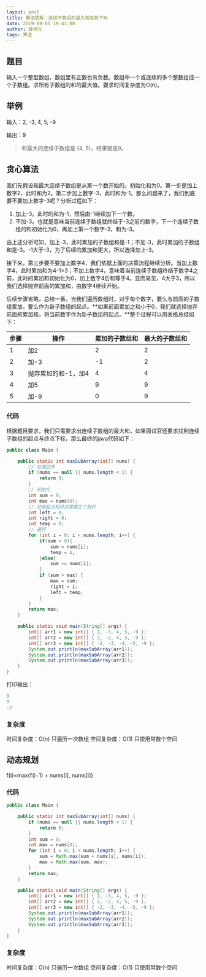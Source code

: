 ```yaml
---
layout: post
title: 算法题解：连续子数组的最大和及其下标
date: 2019-09-05 19:41:00
author: 薛师兄
tags: 算法
---
```

## 题目

输入一个整型数组，数组里有正数也有负数。数组中一个或连续的多个整数组成一个子数组。求所有子数组的和的最大值。要求时间复杂度为O(n)。

## 举例

输入：2, -3, 4, 5,  -9

输出：9

> 和最大的连续子数组是 {4, 5}，结果就是9。

## 贪心算法

我们先假设和最大连续子数组是从第一个数开始的。初始化和为0。第一步是加上数字2，此时和为2。第二步加上数字-3，此时和为-1。那么问题来了，我们到底要不要加上数字-3呢？分析过程如下：

1. 加上-3。此时的和为-1，然后由-1继续加下一个数。
2. 不加-3。也就是意味当前连续子数组就终结于-3之前的数字，下一个连续子数组的和初始化为0，再加上第一个数字-3，和为-3。

由上述分析可知，加上-3，此时累加的子数组和是-1；不加-3，此时累加的子数组和是-3。-1大于-3，为了后续的累加和更大，所以选择加上-3。

接下来，第三步要不要加上数字4，我们依据上面的决策流程继续分析。当加上数字4，此时累加和为4-1=3；不加上数字4，意味着当前连续子数组终结于数字4之前，此时的累加和初始化为0，加上数字4后和等于4。显而易见，4大于3，所以我们选择抛弃前面的累加和，由数字4继续开始。

后续步骤省略，总结一番。当我们遍历数组时，对于每个数字，要么与前面的子数组累加，要么作为新子数组的起点。**如果前面累加之和小于0，我们就选择抛弃前面的累加和，将当前数字作为新子数组的起点。**整个过程可以用表格总结如下：

| 步骤 | 操作                | 累加的子数组和 | 最大的子数组和 |
| ---- | ------------------- | -------------- | -------------- |
| 1    | 加2                 | 2              | 2              |
| 2    | 加-3                | -1             | 2              |
| 3    | 抛弃累加的和-1，加4 | 4              | 4              |
| 4    | 加5                 | 9              | 9              |
| 5    | 加-9                | 0              | 9              |

### 代码

根据题目要求，我们只需要求出连续子数组的最大和，如果面试官还要求找到连续子数组的起点与终点下标，那么最终的java代码如下：

```java
public class Main {

    public static int maxSubArray(int[] nums) {
        // 处理边界
        if (nums == null || nums.length < 1) {
            return 0;
        }
        // 初始化
        int sum = 0;
        int max = nums[0];
        // 记录起点和终点需要三个指针
        int left = 0;
        int right = 0;
        int temp = 0;
        // 遍历
        for (int i = 0; i < nums.length; i++) {
            if(sum < 0){
                sum = nums[i];
                temp = i;
            }else{
                sum += nums[i];
            }
            if (sum > max) {
                max = sum;
                right = i;
                left = temp;
            }
        }
        return max;
    }

    public static void main(String[] args) {
        int[] arr1 = new int[] { 2, -3, 4, 5, -9 };
        int[] arr2 = new int[] { 2, -2, 4, 5, -9 };
        int[] arr3 = new int[] { -2, -3, -4, -5, -9 };
        System.out.println(maxSubArray(arr1));
        System.out.println(maxSubArray(arr2));
        System.out.println(maxSubArray(arr3));
    }
}
```

打印输出：

```java
9
9
-2
```

### 复杂度

时间复杂度：O(n) 只遍历一次数组
空间复杂度：O(1) 只使用常数个空间


## 动态规划

f(i)=max{f(i−1) + nums[i], nums[i]}

### 代码

```java
public class Main {

    public static int maxSubArray(int[] nums) {
        if (nums == null || nums.length < 1) {
            return 0;
        }
        int sum = 0;
        int max = nums[0];
        for (int i = 0; i < nums.length; i++) {
            sum = Math.max(sum + nums[i], nums[i]);
            max = Math.max(sum, max);
        }
        return max;
    }

    public static void main(String[] args) {
        int[] arr1 = new int[] { 2, -3, 4, 5, -9 };
        int[] arr2 = new int[] { 2, -2, 4, 5, -9 };
        int[] arr3 = new int[] { -2, -3, -4, -5, -9 };
        System.out.println(maxSubArray(arr1));
        System.out.println(maxSubArray(arr2));
        System.out.println(maxSubArray(arr3));
    }
}
```

### 复杂度

时间复杂度：O(n) 只遍历一次数组
空间复杂度：O(1) 只使用常数个空间
